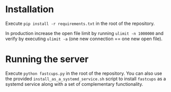 # Installation

Execute `pip install -r requirements.txt` in the root of the repository.

In production increase the open file limit by running `ulimit -n 1000000` and verify by executing `ulimit -a` (one new connection == one new open file).

# Running the server

Execute `python fastcups.py` in the root of the repository. You can also use the provided `install_as_a_systemd_service.sh` script to install `fastcups` as a systemd service along with a set of complementary functionality.

